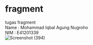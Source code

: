 # fragment
tugas fragment <br>
Name : Mohammad Iqbal Agung Nugroho <br>
NIM : E41201339 <br>
![Screenshot (394)](https://user-images.githubusercontent.com/75108657/137358122-95992c41-d189-4bab-a3c4-acad49052934.png)
